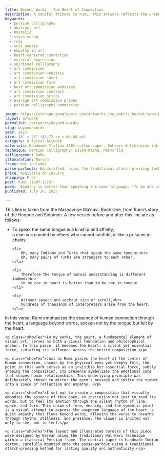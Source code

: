 ```yaml
---
title: Beyond Words - The Heart of Connection
description: A soulful tribute to Rumi, this artwork reflects the unseen language of the heart—where empathy, silence, and sacred geometry speak beyond words.
keywords:
  - persian calligraphy
  - abstract art
  - nastaliq
  - siyah-mashq
  - rumi
  - sufi poetry
  - empathy in art
  - heart-centered connection
  - mystical expression
  - spiritual calligraphy
  - art commission
  - art commission websites
  - art commission sheet
  - art commission form
  - best art commission websites
  - art commission contract
  - art commission prices
  - average art commission prices
  - persian calligraphy commission

image: https://storage.googleapis.com/artworks_img_public_bucket/saba-persian-calligraphy/BeyondWords/thumbnail/BeyondWords-S-01.jpg
layout: artwork
permalink: /artworks/beyond-words/
slug: beyond-words
year: 2023
size: 18" × 26" (45.72 cm × 66.04 cm)
category: Original Artwork
materials: Handmade Italian 100% cotton paper, Rohrers Antiktusche ink, reed pens crafted from the natural reeds of northern Iran.
technique: Persian calligraphy- Siyah-Mashq, Nastaʿlīq
calligrapher: SaBa
illumination: Narvan
frame: Not included 
passe-partouts: Handcrafted, using the traditional starch-pressing technique for lasting quality and authenticity.
price: Available on inquiry
shipping: Free
poet: Rumi (1207-1273)
poem:  Empathy is better than speaking the same language. (To be one in heart is better than to be one in tongue.)
published: July 20, 2025

---
```


<p class="showTex">
    This line is taken from the Masnavi-ye Ma’navi, Book One, from Rumi’s story of the Hoopoe and Solomon.
    A few verses before and after this line are as follows:
</p>


<ul class="px-4 py-6 space-y-4 text-base list-disc list-outside">
    <li>
        To speak the same tongue is a kinship and affinity;<br>
        a man surrounded by others who cannot confide, is like a prisoner in chains.
    </li>
    
    <li>
        Oh, many Indians and Turks that speak the same tongue;<br>
        Oh, many pairs of Turks are strangers to each other.
    </li>
    
    <li>
        Therefore the tongue of mutual understanding is different indeed:<br>
        to be one in heart is better than to be one in tongue.
    </li>
    
    <li>
        Without speech and without sign or scroll,<br>
        hundreds of thousands of interpreters arise from the heart.
    </li>
</ul>



<div class="space-y-5">
    <p class="showTex">In this verse, Rumi emphasizes the essence of human connection through the heart, a language beyond words, spoken not by the tongue but felt by the heart. </p>
    
    <p class="showTex">In my works, the point, a fundamental element of visual art, serves as both a visual foundation and philosophical anchor. In this piece, it becomes the heart: a silent yet essential force, radiating its influence across the entire composition.</p>
    
    <p class="showTex">Just as Rumi places the heart at the center of human connection, unseen by the physical eyes yet deeply felt, the point in this work serves as an invisible but essential force, subtly shaping the composition. Its presence symbolizes the emotional core that shapes human relationships. This underlying principle was deliberately chosen to mirror the poem’s message and invite the viewer into a space of reflection and empathy. </p>
    
    <p class="showTex">I set out to create a composition that visually embodies the essence of this poem, an invitation not just to read its words, but to feel its emotion through the silent rhythm of line, space, and form. This union of form, meaning, and the symbolic point is a visual attempt to express the unspoken language of the heart, a quiet empathy that flows beyond words, allowing the verse to breathe through rhythm, stillness, and presence. The viewer is invited not only to see, but to feel.</p>
    
    <p class="showTex">The layout and illuminated borders of this piece were designed by Narvan using the traditional Hal-Kari technique within a classical Persian frame. The central paper is handmade Indian cotton, carefully mounted onto the passe-partout using a traditional starch-pressing method for lasting quality and authenticity.</p>
</div>
